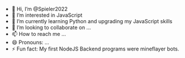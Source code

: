 - 👋 Hi, I’m @Spieler2022
- 👀 I’m interested in JavaScript
- 🌱 I’m currently learning Python and upgrading my JavaScript skills
- 💞️ I’m looking to collaborate on ...
- 📫 How to reach me ...
- 😄 Pronouns: ...
- ⚡ Fun fact: My first NodeJS Backend programs were mineflayer bots. 

<!---
Spieler2022/Spieler2022 is a ✨ special ✨ repository because its `README.md` (this file) appears on your GitHub profile.
You can click the Preview link to take a look at your changes.
--->
